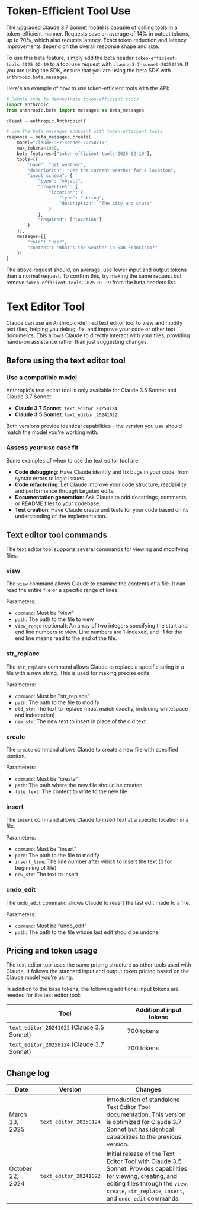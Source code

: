 # Token-Efficient Tool Use

The upgraded Claude 3.7 Sonnet model is capable of calling tools in a token-efficient manner. Requests save an average of 14% in output tokens, up to 70%, which also reduces latency. Exact token reduction and latency improvements depend on the overall response shape and size.

To use this beta feature, simply add the beta header `token-efficient-tools-2025-02-19` to a tool use request with `claude-3-7-sonnet-20250219`. If you are using the SDK, ensure that you are using the beta SDK with `anthropic.beta.messages`.

Here's an example of how to use token-efficient tools with the API:

```python
# Sample code to demonstrate token-efficient tools
import anthropic
from anthropic.beta import messages as beta_messages

client = anthropic.Anthropic()

# Use the beta messages endpoint with token-efficient tools
response = beta_messages.create(
    model="claude-3-7-sonnet-20250219",
    max_tokens=1000,
    beta_features=["token-efficient-tools-2025-02-19"],
    tools=[{
        "name": "get_weather",
        "description": "Get the current weather for a location",
        "input_schema": {
            "type": "object",
            "properties": {
                "location": {
                    "type": "string",
                    "description": "The city and state"
                }
            },
            "required": ["location"]
        }
    }],
    messages=[{
        "role": "user",
        "content": "What's the weather in San Francisco?"
    }]
)
```

The above request should, on average, use fewer input and output tokens than a normal request. To confirm this, try making the same request but remove `token-efficient-tools-2025-02-19` from the beta headers list.

# Text Editor Tool

Claude can use an Anthropic-defined text editor tool to view and modify text files, helping you debug, fix, and improve your code or other text documents. This allows Claude to directly interact with your files, providing hands-on assistance rather than just suggesting changes.

## Before using the text editor tool

### Use a compatible model

Anthropic's text editor tool is only available for Claude 3.5 Sonnet and Claude 3.7 Sonnet:

* **Claude 3.7 Sonnet**: `text_editor_20250124`
* **Claude 3.5 Sonnet**: `text_editor_20241022`

Both versions provide identical capabilities - the version you use should match the model you're working with.

### Assess your use case fit

Some examples of when to use the text editor tool are:

* **Code debugging**: Have Claude identify and fix bugs in your code, from syntax errors to logic issues.
* **Code refactoring**: Let Claude improve your code structure, readability, and performance through targeted edits.
* **Documentation generation**: Ask Claude to add docstrings, comments, or README files to your codebase.
* **Test creation**: Have Claude create unit tests for your code based on its understanding of the implementation.

## Text editor tool commands

The text editor tool supports several commands for viewing and modifying files:

### view

The `view` command allows Claude to examine the contents of a file. It can read the entire file or a specific range of lines.

Parameters:

* `command`: Must be "view"
* `path`: The path to the file to view
* `view_range` (optional): An array of two integers specifying the start and end line numbers to view. Line numbers are 1-indexed, and -1 for the end line means read to the end of the file.

### str_replace

The `str_replace` command allows Claude to replace a specific string in a file with a new string. This is used for making precise edits.

Parameters:

* `command`: Must be "str_replace"
* `path`: The path to the file to modify
* `old_str`: The text to replace (must match exactly, including whitespace and indentation)
* `new_str`: The new text to insert in place of the old text

### create

The `create` command allows Claude to create a new file with specified content.

Parameters:

* `command`: Must be "create"
* `path`: The path where the new file should be created
* `file_text`: The content to write to the new file

### insert

The `insert` command allows Claude to insert text at a specific location in a file.

Parameters:

* `command`: Must be "insert"
* `path`: The path to the file to modify
* `insert_line`: The line number after which to insert the text (0 for beginning of file)
* `new_str`: The text to insert

### undo_edit

The `undo_edit` command allows Claude to revert the last edit made to a file.

Parameters:

* `command`: Must be "undo_edit"
* `path`: The path to the file whose last edit should be undone

## Pricing and token usage

The text editor tool uses the same pricing structure as other tools used with Claude. It follows the standard input and output token pricing based on the Claude model you're using.

In addition to the base tokens, the following additional input tokens are needed for the text editor tool:

| Tool | Additional input tokens |
| --- | --- |
| `text_editor_20241022` (Claude 3.5 Sonnet) | 700 tokens |
| `text_editor_20250124` (Claude 3.7 Sonnet) | 700 tokens |

## Change log

| Date | Version | Changes |
| --- | --- | --- |
| March 13, 2025 | `text_editor_20250124` | Introduction of standalone Text Editor Tool documentation. This version is optimized for Claude 3.7 Sonnet but has identical capabilities to the previous version. |
| October 22, 2024 | `text_editor_20241022` | Initial release of the Text Editor Tool with Claude 3.5 Sonnet. Provides capabilities for viewing, creating, and editing files through the `view`, `create`, `str_replace`, `insert`, and `undo_edit` commands. |